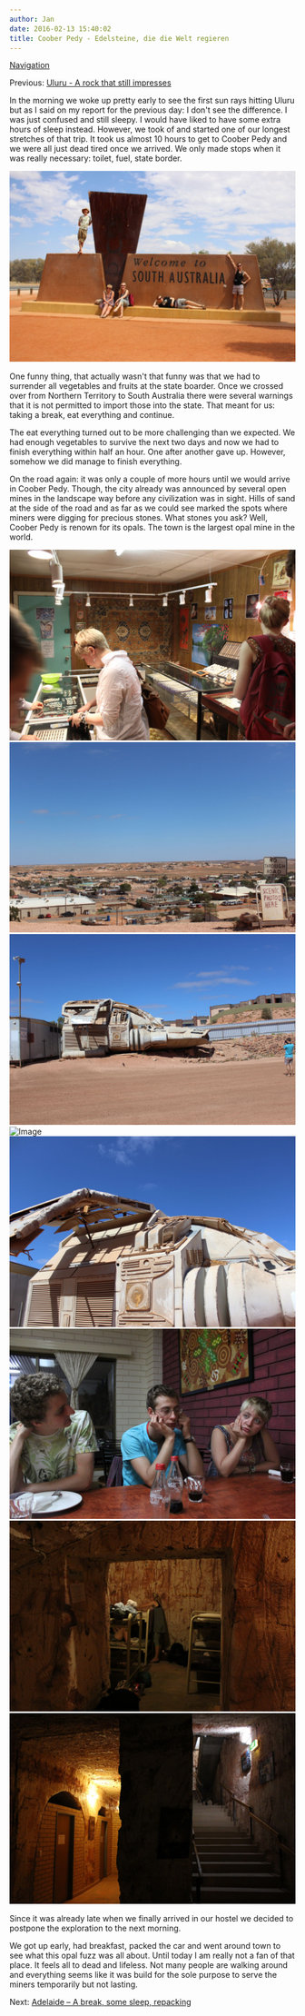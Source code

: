 ```yaml
---
author: Jan
date: 2016-02-13 15:40:02
title: Coober Pedy - Edelsteine, die die Welt regieren
---
```


[Navigation](/posts/30-der-stuart-highway/)

Previous: [Uluru - A rock that still impresses](../day_09)

In the morning we woke up pretty early to see the first sun rays hitting Uluru
but as I said on my report for the previous day: I don't see the
difference. I was just confused and still sleepy. I would have liked to have
some extra hours of sleep instead. However, we took of and started one of our
longest stretches of that trip. It took us almost 10 hours to get to Coober
Pedy and we were all just dead tired once we arrived. We only made stops when
it was really necessary: toilet, fuel, state border.

![Image](./images/border.jpg)

One funny thing, that actually wasn't that funny was that we had to
surrender all vegetables and fruits at the state boarder. Once we crossed over
from Northern Territory to South Australia there were several warnings that it
is not permitted to import those into the state. That meant for us: taking a
break, eat everything and continue.

The eat everything turned out to be more challenging than we expected. We had
enough vegetables to survive the next two days and now we had to finish
everything within half an hour. One after another gave up. However, somehow we
did manage to finish everything.

On the road again: it was only a couple of more hours until we would arrive in
Coober Pedy. Though, the city already was announced by several open mines in
the landscape way before any civilization was in sight. Hills of sand at the
side of the road and as far as we could see marked the spots where miners were
digging for precious stones. What stones you ask? Well, Coober Pedy is renown
for its opals. The town is the largest opal mine in the world.

![Image](./images/opals.jpg)
![Image](./images/view.jpg)
![Image](./images/pitch_black1.jpg)
![Image](./images/pitch_black2.jpg)
![Image](./images/pitch_black3.jpg)
![Image](./images/pizza.jpg)
![Image](./images/room.jpg)
![Image](./images/hostel.jpg)

Since it was already late when we finally arrived in our hostel we decided to
postpone the exploration to the next morning.

We got up early, had breakfast, packed the car and went around town to see what
this opal fuzz was all about. Until today I am really not a fan of that place.
It feels all to dead and lifeless. Not many people are walking around and
everything seems like it was build for the sole purpose to serve the miners
temporarily but not lasting.

Next: [Adelaide – A break, some sleep, repacking](../day_11)
